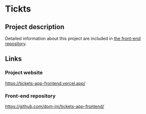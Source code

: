# Tickts
## Project description

Detailed information about this project are included in [the front-end repository](https://github.com/dom-ini/tickets-app-frontend/).

## Links
### Project website
https://tickets-app-frontend.vercel.app/
### Front-end repository
https://github.com/dom-ini/tickets-app-frontend/
